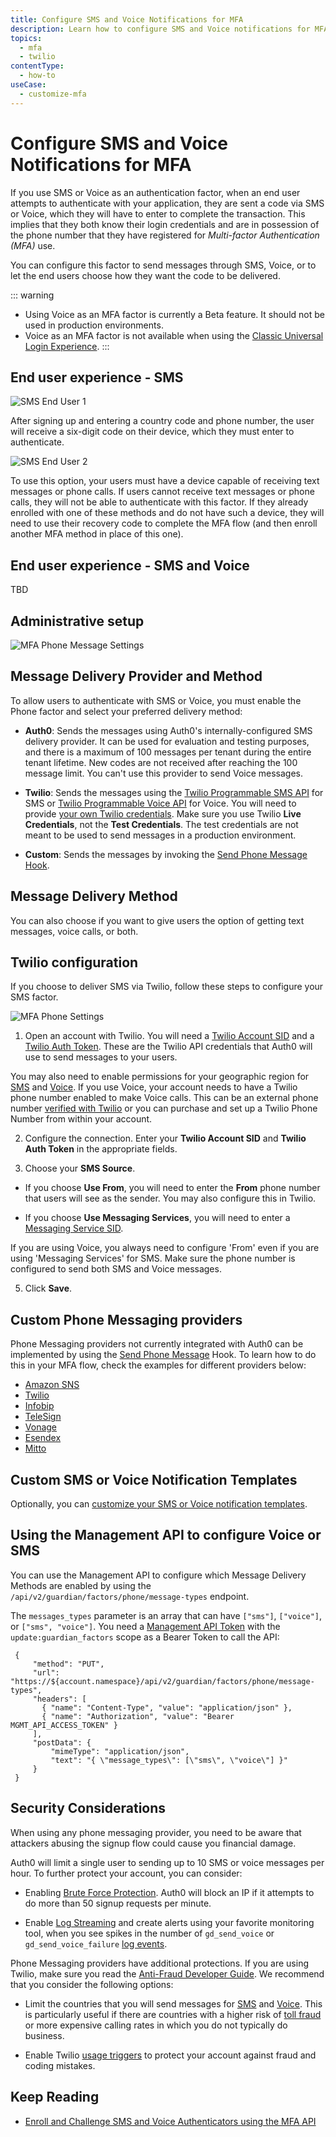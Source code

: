 ```yaml
---
title: Configure SMS and Voice Notifications for MFA
description: Learn how to configure SMS and Voice notifications for MFA.
topics:
  - mfa
  - twilio
contentType:
  - how-to
useCase:
  - customize-mfa
---
```

# Configure SMS and Voice Notifications for MFA

If you use SMS or Voice as an authentication factor, when an end user attempts to authenticate with your application, they are sent a code via SMS or Voice, which they will have to enter to complete the transaction. This implies that they both know their login credentials and are in possession of the phone number that they have registered for <dfn data-key="multifactor-authentication">Multi-factor Authentication (MFA)</dfn> use.

You can configure this factor to send messages through SMS, Voice, or to let the end users choose how they want the code to be delivered.

::: warning
- Using Voice as an MFA factor is currently a Beta feature. It should not be used in production environments.
- Voice as an MFA factor is not available when using the [Classic Universal Login Experience](/universal-login/classic).
::: 

## End user experience - SMS

![SMS End User 1](/media/articles/mfa/mfa-sms1.png)

After signing up and entering a country code and phone number, the user will receive a six-digit code on their device, which they must enter to authenticate.

![SMS End User 2](/media/articles/mfa/mfa-sms2.png)

To use this option, your users must have a device capable of receiving text messages or phone calls. If users cannot receive text messages or phone calls, they will not be able to authenticate with this factor. If they already enrolled with one of these methods and do not have such a device, they will need to use their recovery code to complete the MFA flow (and then enroll another MFA method in place of this one).

## End user experience - SMS and Voice

TBD

## Administrative setup

![MFA Phone Message Settings](/media/articles/mfa/phone-settings.png)

## Message Delivery Provider and Method

To allow users to authenticate with SMS or Voice, you must enable the Phone factor and select your preferred delivery method:

* **Auth0**: Sends the messages using Auth0's internally-configured SMS delivery provider. It can be used for evaluation and testing purposes, and there is a maximum of 100 messages per tenant during the entire tenant lifetime. New codes are not received after reaching the 100 message limit. You can't use this provider to send Voice messages.

* **Twilio**: Sends the messages using the [Twilio Programmable SMS API](https://www.twilio.com/sms) for SMS or [Twilio Programmable Voice API](https://www.twilio.com/voice) for Voice. You will need to provide [your own Twilio credentials](#twilio-configuration). Make sure you use Twilio  **Live Credentials**, not the **Test Credentials**. The test credentials are not meant to be used to send messages in a production environment.

* **Custom**: Sends the messages by invoking the [Send Phone Message Hook](/hooks/extensibility-points/send-phone-message).

## Message Delivery Method

You can also choose if you want to give users the option of getting text messages, voice calls, or both.

## Twilio configuration

If you choose to deliver SMS via Twilio, follow these steps to configure your SMS factor.

![MFA Phone Settings](/media/articles/mfa/sms-settings.png)

1. Open an account with Twilio. You will need a [Twilio Account SID](https://www.twilio.com/help/faq/twilio-basics/what-is-an-application-sid) and a [Twilio Auth Token](https://www.twilio.com/help/faq/twilio-basics/what-is-the-auth-token-and-how-can-i-change-it). These are the Twilio API credentials that Auth0 will use to send messages to your users.

  You may also need to enable permissions for your geographic region for [SMS](https://support.twilio.com/hc/en-us/articles/223181108-How-International-SMS-Permissions-work) and [Voice](https://www.twilio.com/console/voice/calls/geo-permissions). If you use Voice, your account needs to have a Twilio phone number enabled to make Voice calls. This can be an external phone number [verified with Twilio](https://support.twilio.com/hc/en-us/articles/223180048-Adding-a-Verified-Phone-Number-or-Caller-ID-with-Twilio) or you can purchase and set up a Twilio Phone Number from within your account.

2. Configure the connection. Enter your **Twilio Account SID** and **Twilio Auth Token** in the appropriate fields.

3. Choose your **SMS Source**.

  * If you choose **Use From**, you will need to enter the **From** phone number that users will see as the sender. You may also configure this in Twilio. 

  * If you choose **Use Messaging Services**, you will need to enter a [Messaging Service SID](https://www.twilio.com/docs/sms/services/services-send-messages).

  If you are using Voice, you always need to configure 'From' even if you are using 'Messaging Services' for SMS. Make sure the phone number is configured to send both SMS and Voice messages.

5. Click **Save**.

## Custom Phone Messaging providers

Phone Messaging providers not currently integrated with Auth0 can be implemented by using the [Send Phone Message](/hooks/extensibility-points/send-phone-message) Hook. To learn how to do this in your MFA flow, check the examples for different providers below:

* [Amazon SNS](/mfa/send-phone-message-hook-amazon-sns)
* [Twilio](/mfa/send-phone-message-hook-twilio)
* [Infobip](/mfa/send-phone-message-hook-infobip)
* [TeleSign](/mfa/send-phone-message-hook-telesign)
* [Vonage](/mfa/send-phone-message-hook-vonage)
* [Esendex](/mfa/send-phone-message-hook-esendex)
* [Mitto](/mfa/send-phone-message-hook-mitto)

## Custom SMS or Voice Notification Templates

Optionally, you can [customize your SMS or Voice notification templates](/mfa/guides/customize-phone-messages).

## Using the Management API to configure Voice or SMS

You can use the Management API to configure which Message Delivery Methods are enabled by using the `/api/v2/guardian/factors/phone/message-types` endpoint. 

The `messages_types` parameter is an array that can have `["sms"]`, `["voice"]`, or `["sms", "voice"]`. You need a [Management API Token](/api/management/v2/tokens) with the `update:guardian_factors` scope as a Bearer Token to call the API:

 ```har
  {
      "method": "PUT",
      "url": "https://${account.namespace}/api/v2/guardian/factors/phone/message-types",
      "headers": [
        { "name": "Content-Type", "value": "application/json" },
   	    { "name": "Authorization", "value": "Bearer MGMT_API_ACCESS_TOKEN" }
      ],
      "postData": {
          "mimeType": "application/json",
          "text": "{ \"message_types\": [\"sms\", \"voice\"] }"
      }
  }
```

## Security Considerations

When using any phone messaging provider, you need to be aware that attackers abusing the signup flow could cause you financial damage.

Auth0 will limit a single user to sending up to 10 SMS or voice messages per hour. To further protect your account, you can consider:

- Enabling [Brute Force Protection](/anomaly-detection/references/brute-force-protection-triggers-actions#100-failed-login-attempts-or-50-sign-up-attempts). Auth0 will block an IP if it attempts to do more than 50 signup requests per minute.

- Enable [Log Streaming](/logs/streams) and create alerts using your favorite monitoring tool, when you see spikes in the number of `gd_send_voice` or `gd_send_voice_failure` [log events](/logs/references/log-event-type-codes).

Phone Messaging providers have additional protections. If you are using Twilio, make sure you read the [Anti-Fraud Developer Guide](https://www.twilio.com/docs/usage/anti-fraud-developer-guide). We recommend that you consider the following options:

- Limit the countries that you will send messages for [SMS](https://support.twilio.com/hc/en-us/articles/223181108-How-International-SMS-Permissions-work) and [Voice](https://support.twilio.com/hc/en-us/articles/223180228-International-Voice-Dialing-Geographic-Permissions-Geo-Permissions-and-How-They-Work). This is particularly useful if there are countries with a higher risk of [toll fraud](https://www.twilio.com/learn/voice-and-video/toll-fraud) or more expensive calling rates in which you do not typically do business.

- Enable Twilio [usage triggers](https://support.twilio.com/hc/en-us/articles/223132387-Protect-your-Twilio-project-from-Fraud-with-Usage-Triggers) to protect your account against fraud and coding mistakes.


## Keep Reading

* [Enroll and Challenge SMS and Voice Authenticators using the MFA API](/mfa/guides/mfa-api/phone)
